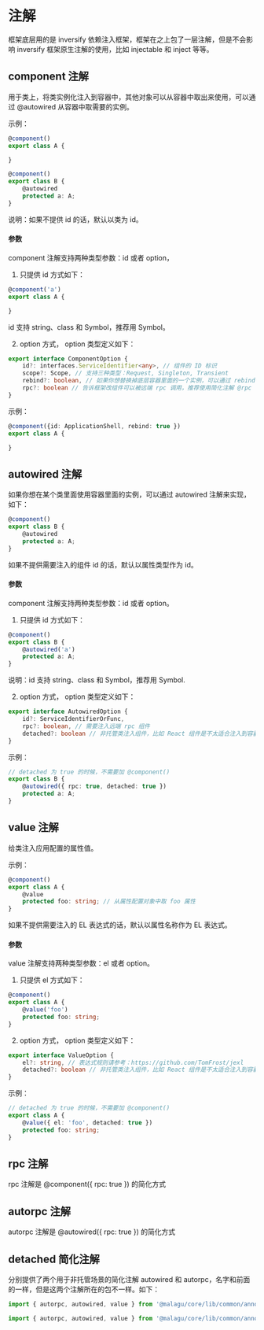 # 注解

框架底层用的是 inversify 依赖注入框架，框架在之上包了一层注解，但是不会影响 inversify 框架原生注解的使用，比如 injectable 和 inject 等等。

## component 注解

用于类上，将类实例化注入到容器中，其他对象可以从容器中取出来使用，可以通过 @autowired 从容器中取需要的实例。

示例：

```typescript
@component()
export class A {

}

@component()
export class B {
    @autowired
    protected a: A;
}
```
说明：如果不提供 id 的话，默认以类为 id。

#### 参数

component 注解支持两种类型参数：id 或者 option，

1. 只提供 id 方式如下：

```typescript
@component('a')
export class A {

}
```
id 支持 string、class 和 Symbol，推荐用 Symbol。

2. option 方式， option 类型定义如下：

```typescript
export interface ComponentOption {
    id?: interfaces.ServiceIdentifier<any>, // 组件的 ID 标识
    scope?: Scope, // 支持三种类型：Request, Singleton, Transient
    rebind?: boolean, // 如果你想替换掉底层容器里面的一个实例，可以通过 rebind: true 来实现
    rpc?: boolean // 告诉框架改组件可以被远端 rpc 调用，推荐使用简化注解 @rpc
}
```
示例：
```typescript
@component({id: ApplicationShell, rebind: true })
export class A {

}
```

## autowired 注解

如果你想在某个类里面使用容器里面的实例，可以通过 autowired 注解来实现，如下：
```typescript
@component()
export class B {
    @autowired
    protected a: A;
}
```

如果不提供需要注入的组件 id 的话，默认以属性类型作为 id。

#### 参数

component 注解支持两种类型参数：id 或者 option。

1. 只提供 id 方式如下：

```typescript
@component()
export class B {
    @autowired('a')
    protected a: A;
}
```
说明：id 支持 string、class 和 Symbol，推荐用 Symbol.

2. option 方式， option 类型定义如下：

```typescript
export interface AutowiredOption {
    id?: ServiceIdentifierOrFunc,
    rpc?: boolean, // 需要注入远端 rpc 组件
    detached?: boolean // 非托管类注入组件，比如 React 组件是不太适合注入到容器里面管理的，但是在 React 组件里面想使用容器里面的服务组件，就可以通过 detached: true 实现
}
```
示例：
```typescript
// detached 为 true 的时候，不需要加 @component()
export class B {
    @autowired({ rpc: true, detached: true })
    protected a: A;
}
```

## value 注解

给类注入应用配置的属性值。

示例：
```typescript
@component()
export class A {
    @value
    protected foo: string; // 从属性配置对象中取 foo 属性
}
```

如果不提供需要注入的 EL 表达式的话，默认以属性名称作为 EL 表达式。

#### 参数

value 注解支持两种类型参数：el 或者 option。

1. 只提供 el 方式如下：

```typescript
@component()
export class A {
    @value('foo')
    protected foo: string;
}
```

2. option 方式， option 类型定义如下：

```typescript
export interface ValueOption {
    el?: string, // 表达式规则请参考：https://github.com/TomFrost/jexl
    detached?: boolean // 非托管类注入组件，比如 React 组件是不太适合注入到容器里面管理的，但是在 React 组件里面想使用容器里面的配置对象，就可以通过 detached: true 实现
}
```
示例：
```typescript
// detached 为 true 的时候，不需要加 @component()
export class A {
    @value({ el: 'foo', detached: true })
    protected foo: string;
}
```

## rpc 注解

rpc 注解是 @component({ rpc: true }) 的简化方式

## autorpc 注解

autorpc 注解是 @autowired({ rpc: true }) 的简化方式

## detached 简化注解

分别提供了两个用于非托管场景的简化注解 autowired 和 autorpc，名字和前面的一样，但是这两个注解所在的包不一样。如下：

```typescript
import { autorpc, autowired, value } from '@malagu/core/lib/common/annotation/detached';

import { autorpc, autowired, value } from '@malagu/core/lib/common/annotation';
```






